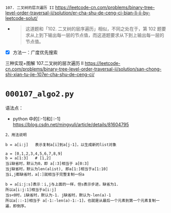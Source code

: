 
`107. 二叉树的层次遍历 II` https://leetcode-cn.com/problems/binary-tree-level-order-traversal-ii/solution/er-cha-shu-de-ceng-ci-bian-li-ii-by-leetcode-solut/
- > 这道题和「102. 二叉树的层序遍历」相似，不同之处在于，第 102 题要求从上到下输出每一层的节点值，而这道题要求从下到上输出每一层的节点值。
- [x] 方法一：广度优先搜索

三种实现+图解 107.二叉树的层次遍历 II https://leetcode-cn.com/problems/binary-tree-level-order-traversal-ii/solution/san-chong-shi-xian-tu-jie-107er-cha-shu-de-ceng-ci/

# `000107_algo2.py`

语法点：
- python 中的[:-1]和[::-1] https://blog.csdn.net/mingyuli/article/details/81604795
```console
2、用法说明

b = a[i:j]   表示复制a[i]到a[j-1]，以生成新的list对象

a = [0,1,2,3,4,5,6,7,8,9]
b = a[1:3]   # [1,2]
当i缺省时，默认为0，即 a[:3]相当于 a[0:3]
当j缺省时，默认为len(alist), 即a[1:]相当于a[1:10]
当i,j都缺省时，a[:]就相当于完整复制一份a

b = a[i:j:s]表示：i,j与上面的一样，但s表示步进，缺省为1.
所以a[i:j:1]相当于a[i:j]
当s<0时，i缺省时，默认为-1. j缺省时，默认为-len(a)-1
所以a[::-1]相当于 a[-1:-len(a)-1:-1]，也就是从最后一个元素到第一个元素复制一遍，即倒序。
```
